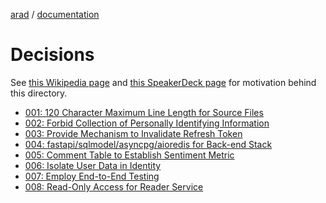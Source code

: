 [arad](../../../../) / [documentation](../README.md)

# Decisions

See [this Wikipedia page](https://en.wikipedia.org/wiki/Architectural_decision)
and [this SpeakerDeck page](https://speakerdeck.com/vanto/a-brief-introduction-to-architectural-decision-records)
for motivation behind this directory.

- [001: 120 Character Maximum Line Length for Source Files](./001-line_length.md)
- [002: Forbid Collection of Personally Identifying Information](./002-personally-identifying-information.md)
- [003: Provide Mechanism to Invalidate Refresh Token](./003-invalidate-refresh-token.md)
- [004: fastapi/sqlmodel/asyncpg/aioredis for Back-end Stack](./004-stack-for-backend-services.md)
- [005: Comment Table to Establish Sentiment Metric](./005-use-comment-table.md)
- [006: Isolate User Data in Identity](./006-isolate-user-data-in-identity.md)
- [007: Employ End-to-End Testing](./007-employ-end-to-end-testing.md)
- [008: Read-Only Access for Reader Service](./008-read-only-access-for-reader.md)
